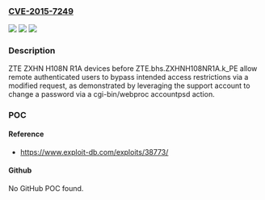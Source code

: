 ### [CVE-2015-7249](https://cve.mitre.org/cgi-bin/cvename.cgi?name=CVE-2015-7249)
![](https://img.shields.io/static/v1?label=Product&message=n%2Fa&color=blue)
![](https://img.shields.io/static/v1?label=Version&message=n%2Fa&color=blue)
![](https://img.shields.io/static/v1?label=Vulnerability&message=n%2Fa&color=brighgreen)

### Description

ZTE ZXHN H108N R1A devices before ZTE.bhs.ZXHNH108NR1A.k_PE allow remote authenticated users to bypass intended access restrictions via a modified request, as demonstrated by leveraging the support account to change a password via a cgi-bin/webproc accountpsd action.

### POC

#### Reference
- https://www.exploit-db.com/exploits/38773/

#### Github
No GitHub POC found.

